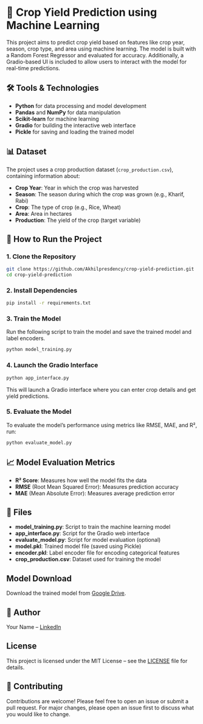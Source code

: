 
# 🌾 Crop Yield Prediction using Machine Learning

This project aims to predict crop yield based on features like crop year, season, crop type, and area using machine learning. The model is built with a Random Forest Regressor and evaluated for accuracy. Additionally, a Gradio-based UI is included to allow users to interact with the model for real-time predictions.

## 🛠️ Tools & Technologies

- **Python** for data processing and model development
- **Pandas** and **NumPy** for data manipulation
- **Scikit-learn** for machine learning
- **Gradio** for building the interactive web interface
- **Pickle** for saving and loading the trained model

## 📊 Dataset
The project uses a crop production dataset (`crop_production.csv`), containing information about:
- **Crop Year**: Year in which the crop was harvested
- **Season**: The season during which the crop was grown (e.g., Kharif, Rabi)
- **Crop**: The type of crop (e.g., Rice, Wheat)
- **Area**: Area in hectares
- **Production**: The yield of the crop (target variable)

## 🚀 How to Run the Project

### 1. Clone the Repository
```bash
git clone https://github.com/Akhilpresdency/crop-yield-prediction.git
cd crop-yield-prediction
```

### 2. Install Dependencies
```bash
pip install -r requirements.txt
```

### 3. Train the Model
Run the following script to train the model and save the trained model and label encoders.
```bash
python model_training.py
```

### 4. Launch the Gradio Interface
```bash
python app_interface.py
```

This will launch a Gradio interface where you can enter crop details and get yield predictions.

### 5. Evaluate the Model
To evaluate the model’s performance using metrics like RMSE, MAE, and R², run:
```bash
python evaluate_model.py
```

## 📈 Model Evaluation Metrics
- **R² Score**: Measures how well the model fits the data
- **RMSE** (Root Mean Squared Error): Measures prediction accuracy
- **MAE** (Mean Absolute Error): Measures average prediction error

## 📁 Files
- **model_training.py**: Script to train the machine learning model
- **app_interface.py**: Script for the Gradio web interface
- **evaluate_model.py**: Script for model evaluation (optional)
- **model.pkl**: Trained model file (saved using Pickle)
- **encoder.pkl**: Label encoder file for encoding categorical features
- **crop_production.csv**: Dataset used for training the model

## Model Download
Download the trained model from [Google Drive](https://drive.google.com/file/d/1130aHuPSI1hyupITzbggfibNQ4uGA6LL/view).


## 🤖 Author
Your Name – [LinkedIn](https://www.linkedin.com/in/akhil-y-b97b55289/)

## License
This project is licensed under the MIT License – see the [LICENSE](LICENSE) file for details.

## 🤝 Contributing
Contributions are welcome! Please feel free to open an issue or submit a pull request. For major changes, please open an issue first to discuss what you would like to change.

